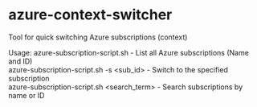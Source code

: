# azure-context-switcher

Tool for quick switching Azure subscriptions (context)

Usage:
  azure-subscription-script.sh               - List all Azure subscriptions (Name and ID) \
  azure-subscription-script.sh -s <sub_id>   - Switch to the specified subscription \
  azure-subscription-script.sh <search_term> - Search subscriptions by name or ID